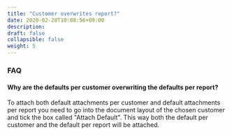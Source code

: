 ```yaml
---
title: "Customer overwrites report?"
date: 2020-02-28T10:08:56+09:00
description: 
draft: false
collapsible: false
weight: 5
---
```

### FAQ

#### Why are the defaults per customer overwriting the defaults per report?

To attach both default attachments per customer and default attachments per report you need to go into the document layout of the chosen customer and tick the box called "Attach Default". This way both the default per customer and the default per report will be attached. 